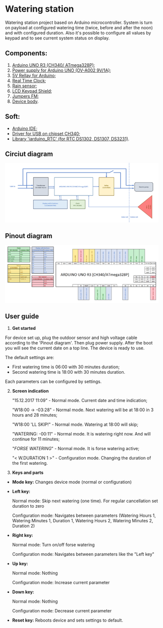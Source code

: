 # Watering station
Watering station project based on Arduino microcontroller.
System is turn on payload at configured watering time (twice, before and after the noon) and with configured duration. Also it's possible to configure all values by keypad and to see current system status on display.

## Components:
1. [Arduino UNO R3 (CH340/ ATmega328P)](http://www.kosmodrom.com.ua/el.php?name=ARDUINO-UNO-R3-MEGA328P);
2. [Power supply for Arduino UNO (OV-A002 9V/1A)](https://www.rcscomponents.kiev.ua/product/ov-a002-9v-1a_67292.html);
3. [5V Rellay for Arduino](http://www.kosmodrom.com.ua/el.php?name=1CH5VRMA);
4. [Real Time Clock](http://www.kosmodrom.com.ua/el.php?name=DS1302-MOD);
5. [Rain sensor](http://www.kosmodrom.com.ua/el.php?name=T1592-MODUL);
6. [LCD Keypad Shield](http://www.kosmodrom.com.ua/el.php?name=LCD1602KEYPAD);
7. [Jumpers FM](http://www.kosmodrom.com.ua/el.php?name=JUMPERS-FM-100MM);
8. [Device body](https://www.rcscomponents.kiev.ua/product/21-12-47-sanhe-korpus-plastik-140x82x23mm_36265.html).


## Soft:
- [Arduino IDE](https://www.arduino.cc/en/Main/Software);
- [Driver for USB on chipset CH340](http://www.arduined.eu/ch340-windows-8-driver-download/);
- [Library 'iarduino_RTC' (for RTC DS1302, DS1307, DS3231)](http://iarduino.ru/lib/ef47f92e639da4d4e009cc6f16dedd12.zip).

## Circiut diagram
![Circiut diagram](/Docs/Circuit_diagram.PNG)

## Pinout diagram
![Pinout diagram](/Docs/Pinout.PNG)

## User guide
1. **Get started**

For device set up, plug the outdoor sensor and high voltage cable according to the 'Pinout diagram'. Then plug power supply. After the boot you will see the current date on a top line. The device is ready to use.

The default settings are:

- First watering time is 06:00 with 30 minutes duration;
- Second watering time is 18:00 with 30 minutes duration.

Each parameters can be configured by settings.

2. **Screen indication**

   "15.12.2017 11:09" - Normal mode. Current date and time indication;
   
   "W18:00 -> -03:28" - Normal mode. Next watering will be at 18:00 in 3 hours and 28 minutes;
   
   "W18:00 'LL SKIP!" - Normal mode. Watering at 18:00 will skip;
   
   "WATERING: -00:11" - Normal mode. It is watering right now. And will continue for 11 minutes;
   
   "*FORSE WATERING*" - Normal mode. It is forse watering active;
   
   "< W.DURATION 1 >" - Configuration mode. Changing the duration of the first watering.
   

3. **Keys and parts**

- **Mode key:** Changes device mode (normal or configuration)
- **Left key:** 

  Normal mode: Skip next watering (one time). For regular cancellation set duration to zero
  
  Configuration mode: Navigates between parameters (Watering Hours 1, Watering Minutes 1, Duration 1, Watering Hours 2, Watering Minutes 2, Duration 2)
  
- **Right key:** 
  
  Normal mode: Turn on/off forse watering
  
  Configuration mode: Navigates between parameters like the "Left key"
  
- **Up key:** 

  Normal mode: Nothing
  
  Configuration mode: Increase current parameter

- **Down key:**
  
  Normal mode: Nothing
  
  Configuration mode: Decrease current parameter
  
- **Reset key:** Reboots device and sets settings to default.
